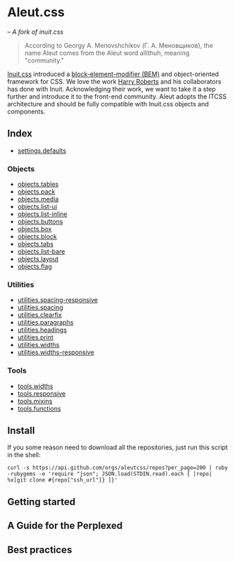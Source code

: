 # Aleut.css

*– A fork of inuit.css*

> According to Georgy A. Menovshchikov (Г. А. Меновщиков), the name Aleut comes from the Aleut word allíthuh, meaning "community."

[Inuit.css](https://github.com/inuitcss) introduced a [block-element-modifier (BEM)](https://en.bem.info/) and object-oriented framework for CSS. We love the work [Harry Roberts](http://csswizardry.com/) and his collaborators has done with Inuit. Acknowledging their work, we want to take it a step further and introduce it to the front-end community. Aleut adopts the ITCSS architecture and should be fully compatible with Inuit.css objects and components.

## Index

- [settings.defaults](https://github.com/netliferesearch/settings.defaults)

### Objects

- [objects.tables](https://github.com/netliferesearch/objects.tables)
- [objects.pack](https://github.com/netliferesearch/objects.pack)
- [objects.media](https://github.com/netliferesearch/objects.media)
- [objects.list-ui](https://github.com/netliferesearch/objects.list-ui)
- [objects.list-inline](https://github.com/netliferesearch/objects.list-inline)
- [objects.buttons](https://github.com/netliferesearch/objects.buttons)
- [objects.box](https://github.com/netliferesearch/objects.box)
- [objects.block](https://github.com/netliferesearch/objects.block)
- [objects.tabs](https://github.com/netliferesearch/objects.tabs)
- [objects.list-bare](https://github.com/netliferesearch/objects.list-bare)
- [objects.layout](https://github.com/netliferesearch/objects.layout)
- [objects.flag](https://github.com/netliferesearch/objects.flag)

### Utilities

- [utilities.spacing-responsive](https://github.com/netliferesearch/utilities.spacing-responsive)
- [utilities.spacing](https://github.com/netliferesearch/utilities.spacing)
- [utilities.clearfix](https://github.com/netliferesearch/utilities.clearfix)
- [utilities.paragraphs](https://github.com/netliferesearch/utilities.paragraphs)
- [utilities.headings](https://github.com/netliferesearch/utilities.headings)
- [utilities.print](https://github.com/netliferesearch/utilities.print)
- [utilities.widths](https://github.com/netliferesearch/utilities.widths)
- [utilities.widths-responsive](https://github.com/netliferesearch/utilities.widths-responsive)

### Tools

- [tools.widths](https://github.com/netliferesearch/tools.widths)
- [tools.responsive](https://github.com/netliferesearch/tools.responsive)
- [tools.mixins](https://github.com/netliferesearch/tools.mixins)
- [tools.functions](https://github.com/netliferesearch/tools.functions)

## Install

If you some reason need to download all the repositories, just run this script in the shell:

    curl -s https://api.github.com/orgs/aleutcss/repos?per_page=200 | ruby -rubygems -e 'require "json"; JSON.load(STDIN.read).each { |repo| %x[git clone #{repo["ssh_url"]} ]}'

## Getting started

## A Guide for the Perplexed

## Best practices
